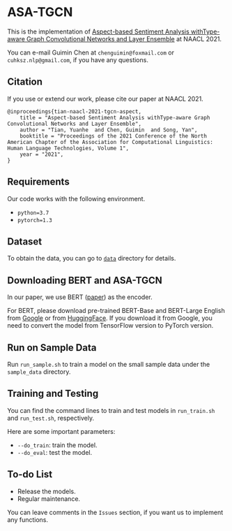 # ASA-TGCN

This is the implementation of [Aspect-based Sentiment Analysis withType-aware Graph Convolutional Networks and Layer Ensemble]() at NAACL 2021.

You can e-mail Guimin Chen at `chenguimin@foxmail.com` or `cuhksz.nlp@gmail.com`, if you have any questions.

## Citation

If you use or extend our work, please cite our paper at NAACL 2021.

```
@inproceedings{tian-naacl-2021-tgcn-aspect,
    title = "Aspect-based Sentiment Analysis withType-aware Graph Convolutional Networks and Layer Ensemble",
    author = "Tian, Yuanhe  and Chen, Guimin  and Song, Yan",
    booktitle = "Proceedings of the 2021 Conference of the North American Chapter of the Association for Computational Linguistics: Human Language Technologies, Volume 1",
    year = "2021",
}
```

## Requirements

Our code works with the following environment.
* `python=3.7`
* `pytorch=1.3`

## Dataset

To obtain the data, you can go to [`data`](./data) directory for details.

## Downloading BERT and ASA-TGCN

In our paper, we use BERT ([paper](https://www.aclweb.org/anthology/N19-1423/)) as the encoder.

For BERT, please download pre-trained BERT-Base and BERT-Large English from [Google](https://github.com/google-research/bert) or from [HuggingFace](https://s3.amazonaws.com/models.huggingface.co/bert/bert-base-chinese.tar.gz). If you download it from Google, you need to convert the model from TensorFlow version to PyTorch version.

[comment]: <> (For ASA-TGCN, you can download the models we trained in our experiments from [Google Drive] or [Baidu Net Disk].)

## Run on Sample Data

Run `run_sample.sh` to train a model on the small sample data under the `sample_data` directory.

## Training and Testing

You can find the command lines to train and test models in `run_train.sh` and `run_test.sh`, respectively.

Here are some important parameters:

* `--do_train`: train the model.
* `--do_eval`: test the model.

## To-do List

* Release the models.
* Regular maintenance.

You can leave comments in the `Issues` section, if you want us to implement any functions.

